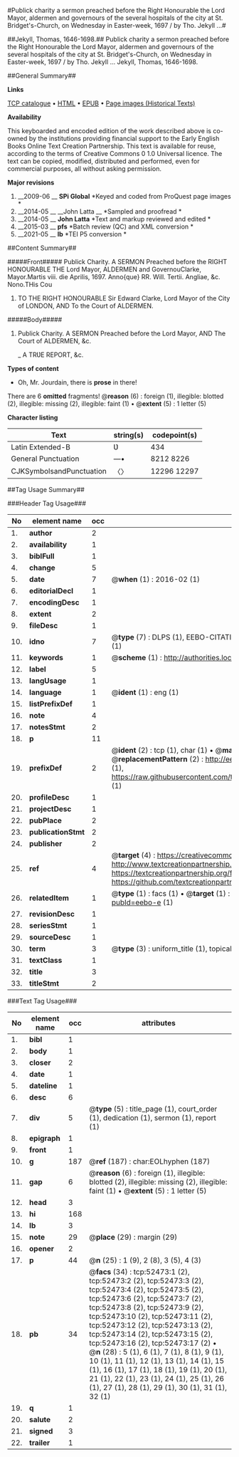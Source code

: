 #Publick charity a sermon preached before the Right Honourable the Lord Mayor, aldermen and governours of the several hospitals of the city at St. Bridget's-Church, on Wednesday in Easter-week, 1697 / by Tho. Jekyll ...#

##Jekyll, Thomas, 1646-1698.##
Publick charity a sermon preached before the Right Honourable the Lord Mayor, aldermen and governours of the several hospitals of the city at St. Bridget's-Church, on Wednesday in Easter-week, 1697 / by Tho. Jekyll ...
Jekyll, Thomas, 1646-1698.

##General Summary##

**Links**

[TCP catalogue](http://www.ota.ox.ac.uk/tcp/)  • 
[HTML](http://tei.it.ox.ac.uk/tcp/Texts-HTML/free/A46/A46727.html)  • 
[EPUB](http://tei.it.ox.ac.uk/tcp/Texts-EPUB/free/A46/A46727.epub) • 
[Page images (Historical Texts)](https://historicaltexts.jisc.ac.uk/eebo-12013075e)

**Availability**

This keyboarded and encoded edition of the work described above is co-owned by the
    institutions providing financial support to the Early English Books Online Text Creation
    Partnership. This text is available for reuse, according to the terms of  Creative Commons 0 1.0 Universal
    licence. The text can be copied, modified, distributed and performed, even for commercial
    purposes, all without asking permission.

**Major revisions**

1. __2009-06 __ __SPi Global__ *Keyed and coded from ProQuest page images *
1. __2014-05 __ __John Latta __ *Sampled and proofread *
1. __2014-05 __ __John Latta__ *Text and markup reviewed and edited *
1. __2015-03 __ __pfs__ *Batch review (QC) and XML conversion *
1. __2021-05 __ __lb__ *TEI P5 conversion *

##Content Summary##

#####Front#####
Publick Charity. A SERMON Preached before the RIGHT HONOURABLE THE Lord Mayor, ALDERMEN and GovernouClarke, Mayor.Martis viii. die Aprilis, 1697. Anno{que} RR. Will. Tertii. Angliae, &c. Nono.THis Cou
1. TO THE RIGHT HONOURABLE Sir Edward Clarke, Lord Mayor of the City of LONDON, AND To the Court of ALDERMEN.

#####Body#####

1. Publick Charity. A SERMON Preached before the Lord Mayor, AND The Court of ALDERMEN, &c.

    _ A TRƲE REPORT, &c.

**Types of content**

  * Oh, Mr. Jourdain, there is **prose** in there!

There are 6 **omitted** fragments! 
 @__reason__ (6) : foreign (1), illegible: blotted (2), illegible: missing (2), illegible: faint (1)  •  @__extent__ (5) : 1 letter (5)

**Character listing**


|Text|string(s)|codepoint(s)|
|---|---|---|
|Latin Extended-B|Ʋ|434|
|General Punctuation|—•|8212 8226|
|CJKSymbolsandPunctuation|〈〉|12296 12297|

##Tag Usage Summary##

###Header Tag Usage###

|No|element name|occ|attributes|
|---|---|---|---|
|1.|__author__|2||
|2.|__availability__|1||
|3.|__biblFull__|1||
|4.|__change__|5||
|5.|__date__|7| @__when__ (1) : 2016-02 (1)|
|6.|__editorialDecl__|1||
|7.|__encodingDesc__|1||
|8.|__extent__|2||
|9.|__fileDesc__|1||
|10.|__idno__|7| @__type__ (7) : DLPS (1), EEBO-CITATION (1), VID (1), EEBO-PROQUEST (1), STC (2), OCLC (1)|
|11.|__keywords__|1| @__scheme__ (1) : http://authorities.loc.gov/ (1)|
|12.|__label__|5||
|13.|__langUsage__|1||
|14.|__language__|1| @__ident__ (1) : eng (1)|
|15.|__listPrefixDef__|1||
|16.|__note__|4||
|17.|__notesStmt__|2||
|18.|__p__|11||
|19.|__prefixDef__|2| @__ident__ (2) : tcp (1), char (1)  •  @__matchPattern__ (2) : ([0-9\-]+):([0-9IVX]+) (1), (.+) (1)  •  @__replacementPattern__ (2) : http://eebo.chadwyck.com/downloadtiff?vid=$1&page=$2 (1), https://raw.githubusercontent.com/textcreationpartnership/Texts/master/tcpchars.xml#$1 (1)|
|20.|__profileDesc__|1||
|21.|__projectDesc__|1||
|22.|__pubPlace__|2||
|23.|__publicationStmt__|2||
|24.|__publisher__|2||
|25.|__ref__|4| @__target__ (4) : https://creativecommons.org/publicdomain/zero/1.0/ (1), http://www.textcreationpartnership.org/docs/. (1), https://textcreationpartnership.org/faq/#faq05 (1), https://github.com/textcreationpartnership (1)|
|26.|__relatedItem__|1| @__type__ (1) : facs (1)  •  @__target__ (1) : https://data.historicaltexts.jisc.ac.uk/view?pubId=eebo-e (1)|
|27.|__revisionDesc__|1||
|28.|__seriesStmt__|1||
|29.|__sourceDesc__|1||
|30.|__term__|3| @__type__ (3) : uniform_title (1), topical_term (2)|
|31.|__textClass__|1||
|32.|__title__|3||
|33.|__titleStmt__|2||


###Text Tag Usage###

|No|element name|occ|attributes|
|---|---|---|---|
|1.|__bibl__|1||
|2.|__body__|1||
|3.|__closer__|2||
|4.|__date__|1||
|5.|__dateline__|1||
|6.|__desc__|6||
|7.|__div__|5| @__type__ (5) : title_page (1), court_order (1), dedication (1), sermon (1), report (1)|
|8.|__epigraph__|1||
|9.|__front__|1||
|10.|__g__|187| @__ref__ (187) : char:EOLhyphen (187)|
|11.|__gap__|6| @__reason__ (6) : foreign (1), illegible: blotted (2), illegible: missing (2), illegible: faint (1)  •  @__extent__ (5) : 1 letter (5)|
|12.|__head__|3||
|13.|__hi__|168||
|14.|__lb__|3||
|15.|__note__|29| @__place__ (29) : margin (29)|
|16.|__opener__|2||
|17.|__p__|44| @__n__ (25) : 1 (9), 2 (8), 3 (5), 4 (3)|
|18.|__pb__|34| @__facs__ (34) : tcp:52473:1 (2), tcp:52473:2 (2), tcp:52473:3 (2), tcp:52473:4 (2), tcp:52473:5 (2), tcp:52473:6 (2), tcp:52473:7 (2), tcp:52473:8 (2), tcp:52473:9 (2), tcp:52473:10 (2), tcp:52473:11 (2), tcp:52473:12 (2), tcp:52473:13 (2), tcp:52473:14 (2), tcp:52473:15 (2), tcp:52473:16 (2), tcp:52473:17 (2)  •  @__n__ (28) : 5 (1), 6 (1), 7 (1), 8 (1), 9 (1), 10 (1), 11 (1), 12 (1), 13 (1), 14 (1), 15 (1), 16 (1), 17 (1), 18 (1), 19 (1), 20 (1), 21 (1), 22 (1), 23 (1), 24 (1), 25 (1), 26 (1), 27 (1), 28 (1), 29 (1), 30 (1), 31 (1), 32 (1)|
|19.|__q__|1||
|20.|__salute__|2||
|21.|__signed__|3||
|22.|__trailer__|1||
